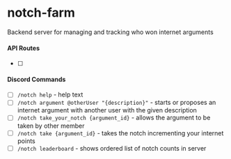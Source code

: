 # notch-farm
Backend server for managing and tracking who won internet arguments


#### API Routes
- [ ]


#### Discord Commands
- [ ] `/notch help` - help text
- [ ] `/notch argument @otherUser "{description}"` - starts or proposes an internet argument with 
another user with the given description
- [ ] `/notch take_your_notch {argument_id}` - allows the argument to be taken by other member
- [ ] `/notch take {argument_id}` - takes the notch incrementing your internet points
- [ ] `/notch leaderboard` - shows ordered list of notch counts in server